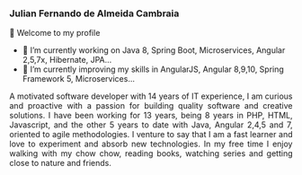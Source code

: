 ### Julian Fernando de Almeida Cambraia 

👋 Welcome to my profile

- 🔭 I’m currently working on Java 8, Spring Boot, Microservices, Angular 2,5,7x, Hibernate, JPA...
- 🌱 I’m currently improving my skills in AngularJS, Angular 8,9,10, Spring Framework 5, Microservices...

<p style='text-align: justify;'>
  A motivated software developer with 14 years of IT experience, I am curious and proactive with a passion for building quality software and creative solutions. 
  I have been working for 13 years, being 8 years in PHP, HTML, Javascript, and the other 5 years to date with Java, Angular 2,4,5 and 7, oriented to agile methodologies. 
  I venture to say that I am a fast learner and love to experiment and absorb new technologies. 
  In my free time I enjoy walking with my chow chow, reading books, watching series and getting close to nature and friends.</p>

<!--
**JulianCambraia/JulianCambraia** is a ✨ _special_ ✨ repository because its `README.md` (this file) appears on your GitHub profile.

Here are some ideas to get you started:

- 🔭 I’m currently working on ...
- 🌱 I’m currently learning ...
- 👯 I’m looking to collaborate on ...
- 🤔 I’m looking for help with ...
- 💬 Ask me about ...
- 📫 How to reach me: ...
- 😄 Pronouns: ...
- ⚡ Fun fact: ...
-->
